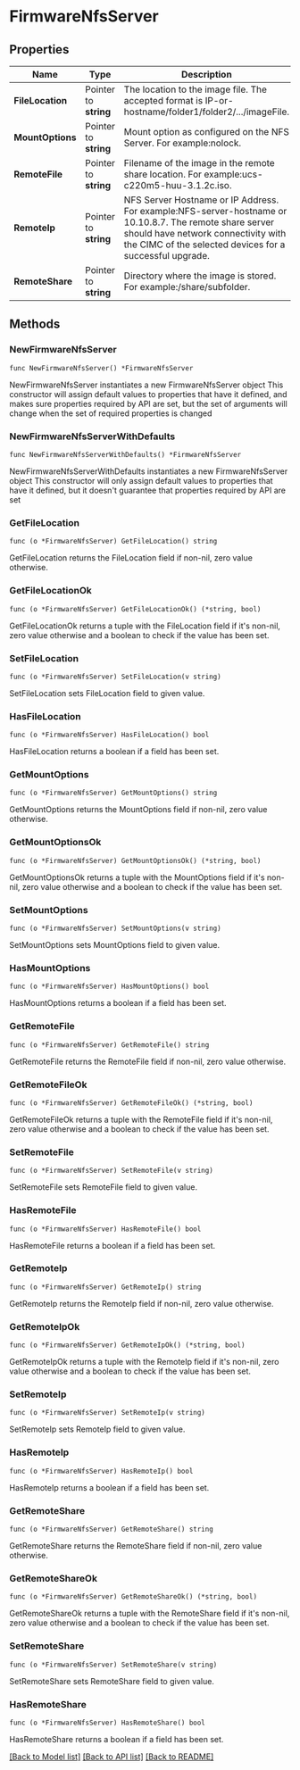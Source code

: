 # FirmwareNfsServer

## Properties

Name | Type | Description | Notes
------------ | ------------- | ------------- | -------------
**FileLocation** | Pointer to **string** | The location to the image file. The accepted format is IP-or-hostname/folder1/folder2/.../imageFile. | [optional] 
**MountOptions** | Pointer to **string** | Mount option as configured on the NFS Server. For example:nolock. | [optional] 
**RemoteFile** | Pointer to **string** | Filename of the image in the remote share location. For example:ucs-c220m5-huu-3.1.2c.iso. | [optional] [readonly] 
**RemoteIp** | Pointer to **string** | NFS Server Hostname or IP Address. For example:NFS-server-hostname or 10.10.8.7. The remote share server should have network connectivity with the CIMC of the selected devices for a successful upgrade. | [optional] [readonly] 
**RemoteShare** | Pointer to **string** | Directory where the image is stored. For example:/share/subfolder. | [optional] [readonly] 

## Methods

### NewFirmwareNfsServer

`func NewFirmwareNfsServer() *FirmwareNfsServer`

NewFirmwareNfsServer instantiates a new FirmwareNfsServer object
This constructor will assign default values to properties that have it defined,
and makes sure properties required by API are set, but the set of arguments
will change when the set of required properties is changed

### NewFirmwareNfsServerWithDefaults

`func NewFirmwareNfsServerWithDefaults() *FirmwareNfsServer`

NewFirmwareNfsServerWithDefaults instantiates a new FirmwareNfsServer object
This constructor will only assign default values to properties that have it defined,
but it doesn't guarantee that properties required by API are set

### GetFileLocation

`func (o *FirmwareNfsServer) GetFileLocation() string`

GetFileLocation returns the FileLocation field if non-nil, zero value otherwise.

### GetFileLocationOk

`func (o *FirmwareNfsServer) GetFileLocationOk() (*string, bool)`

GetFileLocationOk returns a tuple with the FileLocation field if it's non-nil, zero value otherwise
and a boolean to check if the value has been set.

### SetFileLocation

`func (o *FirmwareNfsServer) SetFileLocation(v string)`

SetFileLocation sets FileLocation field to given value.

### HasFileLocation

`func (o *FirmwareNfsServer) HasFileLocation() bool`

HasFileLocation returns a boolean if a field has been set.

### GetMountOptions

`func (o *FirmwareNfsServer) GetMountOptions() string`

GetMountOptions returns the MountOptions field if non-nil, zero value otherwise.

### GetMountOptionsOk

`func (o *FirmwareNfsServer) GetMountOptionsOk() (*string, bool)`

GetMountOptionsOk returns a tuple with the MountOptions field if it's non-nil, zero value otherwise
and a boolean to check if the value has been set.

### SetMountOptions

`func (o *FirmwareNfsServer) SetMountOptions(v string)`

SetMountOptions sets MountOptions field to given value.

### HasMountOptions

`func (o *FirmwareNfsServer) HasMountOptions() bool`

HasMountOptions returns a boolean if a field has been set.

### GetRemoteFile

`func (o *FirmwareNfsServer) GetRemoteFile() string`

GetRemoteFile returns the RemoteFile field if non-nil, zero value otherwise.

### GetRemoteFileOk

`func (o *FirmwareNfsServer) GetRemoteFileOk() (*string, bool)`

GetRemoteFileOk returns a tuple with the RemoteFile field if it's non-nil, zero value otherwise
and a boolean to check if the value has been set.

### SetRemoteFile

`func (o *FirmwareNfsServer) SetRemoteFile(v string)`

SetRemoteFile sets RemoteFile field to given value.

### HasRemoteFile

`func (o *FirmwareNfsServer) HasRemoteFile() bool`

HasRemoteFile returns a boolean if a field has been set.

### GetRemoteIp

`func (o *FirmwareNfsServer) GetRemoteIp() string`

GetRemoteIp returns the RemoteIp field if non-nil, zero value otherwise.

### GetRemoteIpOk

`func (o *FirmwareNfsServer) GetRemoteIpOk() (*string, bool)`

GetRemoteIpOk returns a tuple with the RemoteIp field if it's non-nil, zero value otherwise
and a boolean to check if the value has been set.

### SetRemoteIp

`func (o *FirmwareNfsServer) SetRemoteIp(v string)`

SetRemoteIp sets RemoteIp field to given value.

### HasRemoteIp

`func (o *FirmwareNfsServer) HasRemoteIp() bool`

HasRemoteIp returns a boolean if a field has been set.

### GetRemoteShare

`func (o *FirmwareNfsServer) GetRemoteShare() string`

GetRemoteShare returns the RemoteShare field if non-nil, zero value otherwise.

### GetRemoteShareOk

`func (o *FirmwareNfsServer) GetRemoteShareOk() (*string, bool)`

GetRemoteShareOk returns a tuple with the RemoteShare field if it's non-nil, zero value otherwise
and a boolean to check if the value has been set.

### SetRemoteShare

`func (o *FirmwareNfsServer) SetRemoteShare(v string)`

SetRemoteShare sets RemoteShare field to given value.

### HasRemoteShare

`func (o *FirmwareNfsServer) HasRemoteShare() bool`

HasRemoteShare returns a boolean if a field has been set.


[[Back to Model list]](../README.md#documentation-for-models) [[Back to API list]](../README.md#documentation-for-api-endpoints) [[Back to README]](../README.md)



